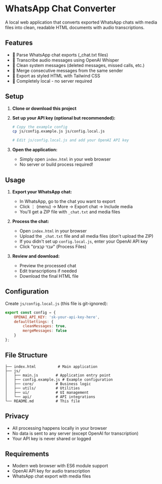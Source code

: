 # WhatsApp Chat Converter

A local web application that converts exported WhatsApp chats with media files into clean, readable HTML documents with audio transcriptions.

## Features

- 📝 Parse WhatsApp chat exports (_chat.txt files)
- 🎵 Transcribe audio messages using OpenAI Whisper
- 🧹 Clean system messages (deleted messages, missed calls, etc.)
- 🔗 Merge consecutive messages from the same sender
- 💾 Export as styled HTML with Tailwind CSS
- 🔐 Completely local - no server required

## Setup

1. **Clone or download this project**

2. **Set up your API key (optional but recommended):**
   ```bash
   # Copy the example config
   cp js/config.example.js js/config.local.js
   
   # Edit js/config.local.js and add your OpenAI API key
   ```

3. **Open the application:**
   - Simply open `index.html` in your web browser
   - No server or build process required!

## Usage

1. **Export your WhatsApp chat:**
   - In WhatsApp, go to the chat you want to export
   - Click ⋮ (menu) → More → Export chat → Include media
   - You'll get a ZIP file with `_chat.txt` and media files

2. **Process the chat:**
   - Open `index.html` in your browser
   - Upload the `_chat.txt` file and all media files (don't upload the ZIP)
   - If you didn't set up `config.local.js`, enter your OpenAI API key
   - Click "עבד קבצים" (Process Files)

3. **Review and download:**
   - Preview the processed chat
   - Edit transcriptions if needed
   - Download the final HTML file

## Configuration

Create `js/config.local.js` (this file is git-ignored):

```javascript
export const config = {
    OPENAI_API_KEY: 'sk-your-api-key-here',
    defaultSettings: {
        cleanMessages: true,
        mergeMessages: false
    }
};
```

## File Structure

```
├── index.html          # Main application
├── js/
│   ├── main.js        # Application entry point
│   ├── config.example.js # Example configuration
│   ├── core/          # Business logic
│   ├── utils/         # Utilities
│   ├── ui/            # UI management
│   └── api/           # API integrations
└── README.md          # This file
```

## Privacy

- All processing happens locally in your browser
- No data is sent to any server (except OpenAI for transcription)
- Your API key is never shared or logged

## Requirements

- Modern web browser with ES6 module support
- OpenAI API key for audio transcription
- WhatsApp chat export with media files